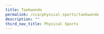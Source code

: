 ```yaml
---
title: Taekwondo
permalink: /cca/physical-sports/taekwondo
description: ""
third_nav_title: Physical Sports
---
```

